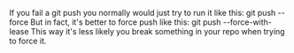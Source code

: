 If you fail a git push you normally would just try to run it like this:
git push --force
But in fact, it's better to force push like this:
git push --force-with-lease
This way it's less likely you break something in your repo when trying to
force it.
